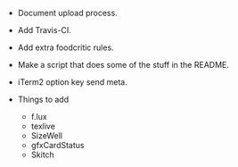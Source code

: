 * Document upload process.
* Add Travis-CI.
* Add extra foodcritic rules.
* Make a script that does some of the stuff in the README.
* iTerm2 option key send meta.

* Things to add
    * f.lux
    * texlive
    * SizeWell
    * gfxCardStatus
    * Skitch
